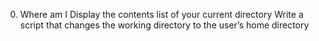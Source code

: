 0. Where am I
Display the contents list of your current directory
Write a script that changes the working directory to the user’s home directory